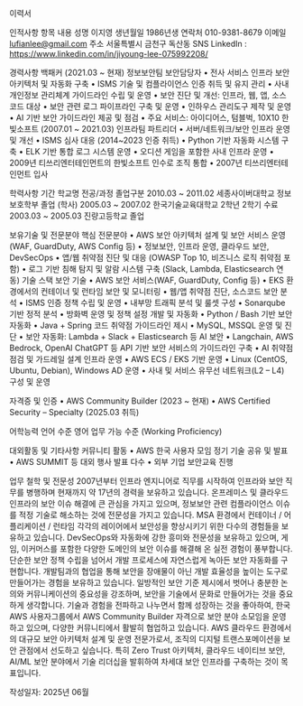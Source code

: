 이력서
 
인적사항
항목	내용
성명	이지영
생년월일	1986년생
연락처	010-9381-8679
이메일	lufianlee@gmail.com
주소	서울특별시 금천구 독산동
SNS    	LinkedIn : https://www.linkedin.com/in/jiyoung-lee-075992208/
 
경력사항
백패커 (2021.03 ~ 현재)
정보보안팀 보안담당자
•	전사 서비스 인프라 보안 아키텍처 및 자동화 구축
•	ISMS 기술 및 컴플라이언스 인증 취득 및 유지 관리
•	사내 개인정보 관리체계 가이드라인 수립 및 운영
•	보안 진단 및 개선: 인프라, 웹, 앱, 소스코드 대상
•	보안 관련 로그 파이프라인 구축 및 운영
•	인하우스 관리도구 제작 및 운영
•	AI 기반 보안 가이드라인 제공 및 점검
•	주요 서비스: 아이디어스, 텀블벅, 10X10
한빛소프트 (2007.01 ~ 2021.03)
인프라팀 파트리더
•	서버/네트워크/보안 인프라 운영 및 개선
•	ISMS 심사 대응 (2014~2023 인증 취득)
•	Python 기반 자동화 시스템 구축
•	ELK 기반 통합 로그 시스템 운영
•	오디션 게임을 포함한 사내 인프라 운영
•	2009년 티쓰리엔터테인먼트의 한빛소프트 인수로 조직 통합
•	2007년 티쓰리엔터테인먼트 입사
 
학력사항
기간	학교명	전공/과정	졸업구분
2010.03 ~ 2011.02	세종사이버대학교	정보보호학부	졸업 (학사)
2005.03 ~ 2007.02	한국기술교육대학교		2학년 2학기 수료
2003.03 ~ 2005.03	진량고등학교		졸업
 
보유기술 및 전문분야
핵심 전문분야
•	AWS 보안 아키텍처 설계 및 보안 서비스 운영 (WAF, GuardDuty, AWS Config 등)
•	정보보안, 인프라 운영, 클라우드 보안, DevSecOps
•	앱/웹 취약점 진단 및 대응 (OWASP Top 10, 비즈니스 로직 취약점 포함)
•	로그 기반 침해 탐지 및 알람 시스템 구축 (Slack, Lambda, Elasticsearch 연동)
기술 스택
보안 기술
•	AWS 보안 서비스(WAF, GuardDuty, Config 등)
•	EKS 환경에서의 컨테이너 및 런타임 보안 및 모니터링
•	웹/앱 취약점 진단, 소스코드 보안 분석
•	ISMS 인증 정책 수립 및 운영
•	내부망 트래픽 분석 및 룰셋 구성
•	Sonarqube 기반 정적 분석
•	방화벽 운영 및 정책 설정
개발 및 자동화
•	Python / Bash 기반 보안 자동화
•	Java + Spring 코드 취약점 가이드라인 제시
•	MySQL, MSSQL 운영 및 진단
•	보안 자동화: Lambda + Slack + Elasticsearch 등
AI 보안
•	Langchain, AWS Bedrock, OpenAI ChatGPT 등 API 기반 보안 서비스의 가이드라인 구축
•	AI 취약점 점검 및 가드레일 설계
인프라 운영
•	AWS ECS / EKS 기반 운영
•	Linux (CentOS, Ubuntu, Debian), Windows AD 운영
•	사내 및 서비스 유무선 네트워크(L2 – L4) 구성 및 운영 

 
자격증 및 인증
•	AWS Community Builder (2023 ~ 현재)
•	AWS Certified Security – Specialty (2025.03 취득)
 
어학능력
언어	수준
영어	업무 가능 수준 (Working Proficiency)
 
대외활동 및 기타사항
커뮤니티 활동
•	AWS 한국 사용자 모임 정기 기술 공유 및 발표
•	AWS SUMMIT 등 대외 행사 발표 다수 
•	외부 기업 보안교육 진행

업무 철학 및 전문성
2007년부터 인프라 엔지니어로 직무를 시작하여 인프라와 보안 직무를 병행하며 현재까지 약 17년의 경력을 보유하고 있습니다. 온프레미스 및 클라우드 인프라의 보안 이슈 해결에 큰 관심을 가지고 있으며, 정보보안 관련 컴플라이언스 이슈를 적정 기술로 해소하는 것에 전문성을 가지고 있습니다.
MSA 환경에서 컨테이너 / 어플리케이션 / 런타임 각각의 레이어에서 보안성을 향상시키기 위한 다수의 경험들을 보유하고 있습니다.
DevSecOps와 자동화에 강한 흥미와 전문성을 보유하고 있으며, 게임, 이커머스를 포함한 다양한 도메인의 보안 이슈를 해결해 온 실전 경험이 풍부합니다. 
단순한 보안 정책 수립을 넘어서 개발 프로세스에 자연스럽게 녹아든 보안 자동화를 구현합니다. 개발팀과의 협업을 통해 보안을 장애물이 아닌 개발 효율성을 높이는 도구로 만들어가는 경험을 보유하고 있습니다.
일방적인 보안 기준 제시에서 벗어나 충분한 논의와 커뮤니케이션의 중요성을 강조하며, 보안을 기술에서 문화로 만들어가는 것을 중요하게 생각합니다. 기술과 경험을 전파하고 나누면서 함께 성장하는 것을 좋아하여, 한국 AWS 사용자그룹에서 AWS Community Builder 자격으로 보안 분야 소모임을 운영하고 있으며, 다양한 커뮤니티에서 활발히 협업하고 있습니다.
AWS 클라우드 환경에서의 대규모 보안 아키텍처 설계 및 운영 전문가로서, 조직의 디지털 트랜스포메이션을 보안 관점에서 선도하고 싶습니다. 특히 Zero Trust 아키텍처, 클라우드 네이티브 보안, AI/ML 보안 분야에서 기술 리더십을 발휘하여 차세대 보안 인프라를 구축하는 것이 목표입니다.
 
작성일자: 2025년 06월

